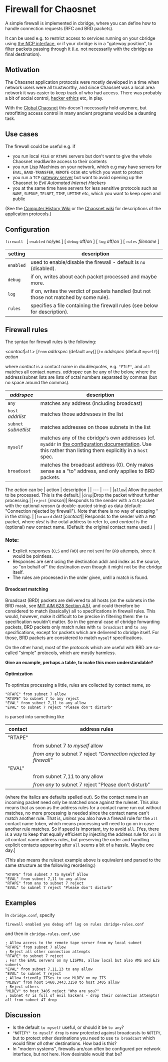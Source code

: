 # Firewall for Chaosnet

A simple firewall is implemented in cbridge, where you can define how to handle connection requests (RFC and BRD packets).

It can be used e.g. to restrict access to services running on your cbridge using [the NCP interface](NCP.md), or if your cbridge is in a "gateway position", to filter packets passing through it (i.e. not necessarily with the cbridge as final destination).

## Motivation

The Chaosnet application protocols were mostly developed in a time when network users were all trustworthy, and since Chaosnet was a local area network it was easier to keep track of who had access. There was probably a bit of social control, [hacker ethics](https://en.wikipedia.org/wiki/Hacker_ethic) etc, in play.

With the [Global Chaosnet](https://chaosnet.net) this doesn't necessarily hold anymore, but retrofitting access control in many ancient programs would be a daunting task.

## Use cases

The firewall could be useful e.g. if
  - you run local `FILE` or `RTAPE` servers but don't want to give the whole Chaosnet read&write access to their contents
  - you run Lisp Machines on your network, which e.g may have servers for `EVAL`, `BAND-TRANSFER`, `REMOTE-DISK` etc which you want to protect
  - you run a `TCP` [gateway server](https://github.com/Chaosnet/chaosnet-tools) but want to avoid opening up the Chaosnet to *Evil Automated Internet Hackers*
  - you at the same time have servers for less sensitive protocols such as `NAME`, `SUPDUP`, `TELNET`, `TIME`, `UPTIME` etc, which you want to keep open and public

(See the [Computer History Wiki](https://gunkies.org/wiki/List_of_Chaos_application_protocols) or the [Chaosnet wiki](https://chaosnet.net/protocol#application_layer) for descriptions of the application protocols.)

## Configuration

`firewall ` [ `enabled` no/yes ] [ `debug` off/on ] [ `log` off/on ] [ `rules` *filename* ]

| setting | description |
| --- | --- |
|`enabled`| used to enable/disable the firewall - default is `no` (disabled).|
|`debug`| if on, writes about each packet processed and maybe more.|
|`log` | if on, writes the verdict of packets handled (but not those not matched by some rule).|
|`rules` | specifies a file containing the firewall rules (see below for description).|

## Firewall rules

The syntax for firewall rules is the following:

<*contact*|`all`> [`from` *addrspec* (default `any`)] [`to` *addrspec* (default `myself`)] *action*

where *contact* is a contact name in doublequotes, e.g. `"FILE"`, and `all` matches all contact names.
*addrspec* can be any of the below, where the address/subnet lists are lists of octal numbers separated by commas (but no space around the commas).

| *addrspec* | description |
| --- | --- |
|`any` | matches any address (including broadcast)  |
|`host` *addrlist* | matches those addresses in the list |
|`subnet` *subnetlist* | matches addresses on those subnets in the list |
|`myself`| matches any of the cbridge's own addresses (cf. `myaddr` in [the configuration documentation](CONFIGURATION.md). Use this rather than listing them explicitly in a `host` spec. |
|`broadcast`| matches the broadcast address (0). Only makes sense as a "to" address, and only applies to BRD packets.|

The *action* can be
| action | description |
| --- | --- |
|`allow`| Allow the packet to be processed. This is the default.|
|`drop`|Drop the packet without further processing.|
|`reject` [*reason*]| Responds to the sender with a `CLS` packet with the optional *reason* (a double-quoted string) as data (default: "Connection rejected by firewall"). Note that there is no way of escaping " in the string. |
|`forward` *dest* [*contact*]| Responds to the sender with a `FWD` packet, where *dest* is the octal address to refer to, and *contact* is the (optional) new contact name. (Default: the original contact name used.) |

### Note:
  - Explicit responses (`CLS` and `FWD`) are not sent for `BRD` attempts, since it would be pointless.
  - Responses are sent using the destination addr and index as the source, so "on behalf of" the destination even though it might not be the cbridge itself.
  - The rules are processed in the order given, until a match is found.

#### Broadcast matching

Broadcast (BRD) packets are delivered to all hosts (on the subnets in the BRD mask, see [MIT AIM 628 Section 4.5](https://chaosnet.net/amber.html#Broadcast)), and could therefore be considered to match (basically) all `to` specifications in firewall rules. This would, however, make it difficult to be precise in filtering them: the `to` specification wouldn't matter. So in the general case of cbridge forwarding packets, BRD packets only match rules with `to broadcast` and `to any` specifications, except for packets which are delivered to cbridge itself. For those,  BRD packets are considered to match `myself` specifications.

On the other hand, most of the protocols which are useful with BRD are so-called "simple" protocols, which are mostly harmless.

**Give an example, perhaps a table, to make this more understandable?**

#### Optimization
To optimize processing a little, rules are collected by contact name, so 

    "RTAPE" from subnet 7 allow
	"RTAPE" to subnet 7 to any reject
	"EVAL" from subnet 7,11 to any allow
	"EVAL" to subnet 7 reject "Please don't disturb"
	
is parsed into something like

| contact | address rules |
| --- | --- |
| "RTAPE" | |
|| from subnet 7 *to myself* allow |
|| *from any* to subnet 7 reject *"Connection rejected by firewall"*|
| "EVAL" ||
|| from subnet 7,11 to any allow |
|| *from any* to subnet 7 reject "Please don't disturb"

(where the italics are defaults spelled out). So the contact name in an incoming packet need only be matched once against the ruleset. This also means that as soon as the address rules for a contact name run out without matches, no more processing is needed since the contact name can't match another rule. That is, *unless* you also have a firewall rule for the `all` contact name token, which means processing will need to go on in case another rule matches. So if speed is important, try to avoid `all`. [Yes, there is a way to keep that equally efficient by injecting the address rule for `all` in all contact name address rules, but preserving the order and handling explicit contacts appearing after `all` seems a bit of a hassle. Maybe one day.]

(This also means the ruleset example above is equivalent and parsed to the same structure as the following reordering:)

    "RTAPE" from subnet 7 to myself allow
	"EVAL" from subnet 7,11 to any allow
	"RTAPE" from any to subnet 7 reject
	"EVAL" to subnet 7 reject "Please don't disturb"

## Examples

In `cbridge.conf`, specify

`firewall enabled yes debug off log on rules cbridge-rules.conf`

and then in `cbridge-rules.conf`, use

	; Allow access to the remote tape server from my local subnet
	"RTAPE" from subnet 7 allow
	; Reject all other connection attempts
	"RTAPE" to subnet 7 reject
	; For the EVAL servers on my LISPMs, allow local but also AMS and EJS subnets
	"EVAL" from subnet 7,11,13 to any allow
	"EVAL" to subnet 7 reject
	; Allow friendly ITSes to use MLDEV on my ITS
	"MLDEV" from host 5460,3443,3150 to host 3405 allow
	; Reject others
	"MLDEV" to host 3405 reject "Who are you?"
	; Subnet 47 is full of evil hackers - drop their connection attempts!
	all from subnet 47 drop

## Discussion

  - Is the default `to myself` useful, or should it be `to any`?
  - `"NOTIFY" to myself drop` is now protected against broadcasts to `NOTIFY`, but to protect other destinations you need to use `to broadcast` which would filter *all* other destinations. How bad is this?
  - In "modern systems", firewalls are/can often be configured per network interface, but not here. How desirable would that be?
